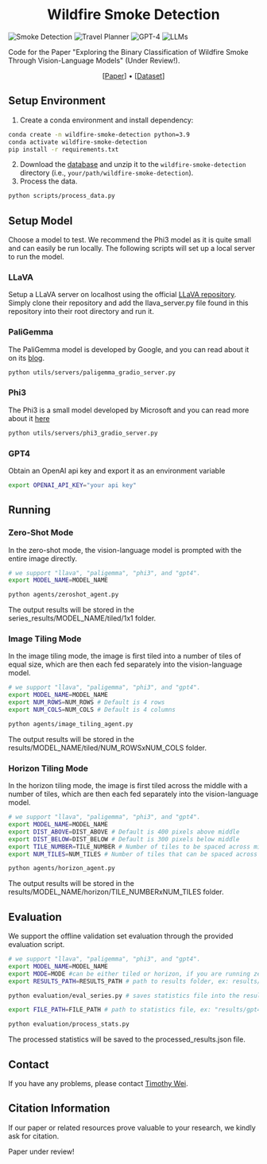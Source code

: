 <h1 align="center">Wildfire Smoke Detection </h1>

![Smoke Detection](https://img.shields.io/badge/Task-Smoke_Detection-blue)
![Travel Planner](https://img.shields.io/badge/Task-Tool_Use-blue) 
![GPT-4](https://img.shields.io/badge/Model-GPT--4-green) 
![LLMs](https://img.shields.io/badge/Model-LLMs-green)

Code for the Paper "Exploring the Binary Classification of Wildfire Smoke Through Vision-Language Models" (Under Review!).
<!TODO: change link>

<p align="center">
[<a href="http://arxiv.org/abs/2402.01622">Paper</a>] •
[<a href="https://legacy-www.hpwren.ucsd.edu/FIgLib/">Dataset</a>]
</p>


## Setup Environment

1. Create a conda environment and install dependency:
```bash
conda create -n wildfire-smoke-detection python=3.9
conda activate wildfire-smoke-detection
pip install -r requirements.txt
```

2. Download the [database](https://drive.google.com/file/d/1pF1Sw6pBmq2sFkJvm-LzJOqrmfWoQgxE/view?usp=drive_link) and unzip it to the `wildfire-smoke-detection` directory (i.e., `your/path/wildfire-smoke-detection`).
3. Process the data.
```bash
python scripts/process_data.py
```
## Setup Model
Choose a model to test. We recommend the Phi3 model as it is quite small and can easily be run locally. The following scripts will set up a local server to run the model.
### LLaVA
Setup a LLaVA server on localhost using the official [LLaVA repository](https://github.com/haotian-liu/LLaVA). Simply clone their repository and add the llava_server.py file found in this repository into their root directory and run it.

### PaliGemma
The PaliGemma model is developed by Google, and you can read about it on its [blog](https://ai.google.dev/gemma/docs/paligemma).
```bash
python utils/servers/paligemma_gradio_server.py
```
### Phi3
The Phi3 is a small model developed by Microsoft and you can read more about it [here](https://huggingface.co/microsoft/Phi-3-mini-4k-instruct)
```bash
python utils/servers/phi3_gradio_server.py
```
### GPT4
Obtain an OpenAI api key and export it as an environment variable
```bash
export OPENAI_API_KEY="your api key"
```

## Running
### Zero-Shot Mode

In the zero-shot mode, the vision-language model is prompted with the entire image directly.

```bash
# we support "llava", "paligemma", "phi3", and "gpt4".
export MODEL_NAME=MODEL_NAME

python agents/zeroshot_agent.py
```
The output results will be stored in the series_results/MODEL_NAME/tiled/1x1 folder.
### Image Tiling Mode

In the image tiling mode, the image is first tiled into a number of tiles of equal size, which are then each fed separately into the vision-language model.

```bash
# we support "llava", "paligemma", "phi3", and "gpt4".
export MODEL_NAME=MODEL_NAME
export NUM_ROWS=NUM_ROWS # Default is 4 rows
export NUM_COLS=NUM_COLS # Default is 4 columns

python agents/image_tiling_agent.py
```
The output results will be stored in the results/MODEL_NAME/tiled/NUM_ROWSxNUM_COLS folder.

### Horizon Tiling Mode
In the horizon tiling mode, the image is first tiled across the middle with a number of tiles, which are then each fed separately into the vision-language model.
```bash
# we support "llava", "paligemma", "phi3", and "gpt4".
export MODEL_NAME=MODEL_NAME
export DIST_ABOVE=DIST_ABOVE # Default is 400 pixels above middle
export DIST_BELOW=DIST_BELOW # Default is 300 pixels below middle
export TILE_NUMBER=TILE_NUMBER # Number of tiles to be spaced across middle, default 5
export NUM_TILES=NUM_TILES # Number of tiles that can be spaced across the middle, used to calculate the tile width, default is 4 to create overlap

python agents/horizon_agent.py
```
The output results will be stored in the results/MODEL_NAME/horizon/TILE_NUMBERxNUM_TILES folder.
## Evaluation

We support the offline validation set evaluation through the provided evaluation script.

```bash
# we support "llava", "paligemma", "phi3", and "gpt4".
export MODEL_NAME=MODEL_NAME
export MODE=MODE #can be either tiled or horizon, if you are running zero-shot, put tiled
export RESULTS_PATH=RESULTS_PATH # path to results folder, ex: results/gpt4/tiled/4x4

python evaluation/eval_series.py # saves statistics file into the results_path folder

export FILE_PATH=FILE_PATH # path to statistics file, ex: "results/gpt4/tiled/4x4/series_evaluation_stats.json"

python evaluation/process_stats.py
```
The processed statistics will be saved to the processed_results.json file.

## Contact

If you have any problems, please contact 
[Timothy Wei](mailto:timswei@gmail.com).

## Citation Information

If our paper or related resources prove valuable to your research, we kindly ask for citation. 

Paper under review!
